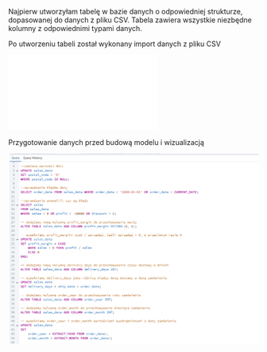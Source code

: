 Najpierw utworzyłam tabelę w bazie danych o odpowiedniej strukturze, 
dopasowanej do danych z pliku CSV. Tabela zawiera wszystkie niezbędne kolumny z odpowiednimi typami danych.

Po utworzeniu tabeli został wykonany import danych z pliku CSV

![Po utworzeniu tabeli został wykonany import danych z pliku CSV](create+import.pgn)





Przygotowanie danych przed budową modelu i wizualizacją

![Przygotowanie danych przed budową modelu i wizualizacją](sql-preper-data.png)




